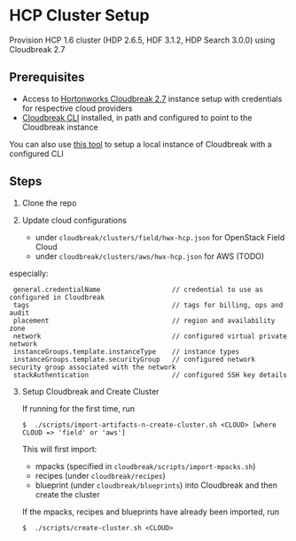 # HCP Cluster Setup

Provision HCP 1.6 cluster (HDP 2.6.5, HDF 3.1.2, HDP Search 3.0.0) using Cloudbreak 2.7

## Prerequisites

 * Access to [Hortonworks Cloudbreak 2.7](https://docs.hortonworks.com/HDPDocuments/Cloudbreak/Cloudbreak-2.7.1/content/index.html) instance setup with credentials for respective cloud providers
 * [Cloudbreak CLI](https://docs.hortonworks.com/HDPDocuments/Cloudbreak/Cloudbreak-2.7.1/content/cli-install/index.html) installed, in path and configured to point to the Cloudbreak instance

 You can also use [this tool](https://github.com/amolthacker/hwx-local-cloudbreak) to setup a local instance of Cloudbreak with a configured CLI

## Steps

 1. Clone the repo
 
 2. Update cloud configurations
    - under `cloudbreak/clusters/field/hwx-hcp.json` for OpenStack Field Cloud
    - under `cloudbreak/clusters/aws/hwx-hcp.json` for AWS (TODO)
    
   especially:
   ```
    general.credentialName                  // credential to use as configured in Cloudbreak
    tags                                    // tags for billing, ops and audit
    placement                               // region and availability zone
    network                                 // configured virtual private network
    instanceGroups.template.instanceType    // instance types
    instanceGroups.template.securityGroup   // configured network security group associated with the network
    stackAuthentication                     // configured SSH key details
   ```

3. Setup Cloudbreak and Create Cluster
   
   If running for the first time, run
   ```
   $  ./scripts/import-artifacts-n-create-cluster.sh <CLOUD> [where CLOUD => 'field' or 'aws']
   ```
   This will first import:
   - mpacks (specified in `cloudbreak/scripts/import-mpacks.sh`)
   - recipes (under `cloudbreak/recipes`) 
   - blueprint (under `cloudbreak/blueprints`)
   into Cloudbreak and then create the cluster

   If the mpacks, recipes and blueprints have already been imported, run
   ```
   $  ./scripts/create-cluster.sh <CLOUD>
   ```
